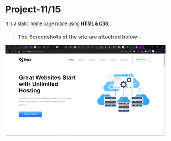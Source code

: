 # Project-11/15 
It is a static home page made using **HTML & CSS**.

> ### The Screenshots of the site are attached below:-

![Project-12 ScreenShot:](SS11.png "Hosting Landing page")